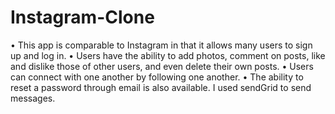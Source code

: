# Instagram-Clone

• This app is comparable to Instagram in that it allows many users to sign up and log in. 
• Users have the ability to add photos, comment on posts, like and dislike those of other users, and even delete their own posts. 
• Users can connect with one another by following one another. 
• The ability to reset a password through email is also available. I used sendGrid to send messages. 
